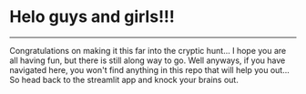 # **Helo guys and girls!!!**
<hr>
Congratulations on making it this far into the cryptic hunt... I hope you are all having fun, but there is still along way to go. Well anyways, if you have navigated here, you won't find anything in this repo that will help you out...
So head back to the streamlit app and knock your brains out.
